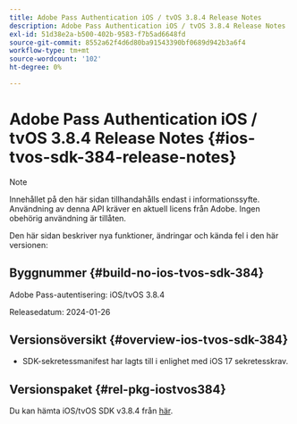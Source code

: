 ```yaml
---
title: Adobe Pass Authentication iOS / tvOS 3.8.4 Release Notes
description: Adobe Pass Authentication iOS / tvOS 3.8.4 Release Notes
exl-id: 51d38e2a-b500-402b-9583-f7b5ad6648fd
source-git-commit: 8552a62f4d6d80ba91543390bf0689d942b3a6f4
workflow-type: tm+mt
source-wordcount: '102'
ht-degree: 0%

---
```


# Adobe Pass Authentication iOS / tvOS 3.8.4 Release Notes {#ios-tvos-sdk-384-release-notes}

>[!NOTE]
>
>Innehållet på den här sidan tillhandahålls endast i informationssyfte. Användning av denna API kräver en aktuell licens från Adobe. Ingen obehörig användning är tillåten.

Den här sidan beskriver nya funktioner, ändringar och kända fel i den här versionen:

## Byggnummer {#build-no-ios-tvos-sdk-384}

Adobe Pass-autentisering: iOS/tvOS 3.8.4

Releasedatum: 2024-01-26



## Versionsöversikt {#overview-ios-tvos-sdk-384}

* SDK-sekretessmanifest har lagts till i enlighet med iOS 17 sekretesskrav.


## Versionspaket {#rel-pkg-iostvos384}

Du kan hämta iOS/tvOS SDK v3.8.4 från [här](https://tve.zendesk.com/hc/en-us/articles/204963209-iOS-tvOS-Native-AccessEnabler-Library).

